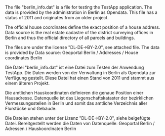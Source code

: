 The file "berlin_info.dat" is a file for testing the TestApp application. The data is provided by the administration in Berlin as Opendata. This file has a status of 2011 and originates from an older project. 

The official house coordinates define the exact position of a house address. Data source is the real estate cadastre of the district surveying offices in Berlin and thus the official directory of all parcels and buildings.

The files are under the license "DL-DE->BY-2.0", see attached file. The data is provided by
Data source: Geoportal Berlin / Addresses / House coordinates Berlin




Die Datei "berlin_info.dat" ist eine Datei zum Testen der Anwendung TestApp. Die Daten werden von der Verwaltung in Berlin als Opendata zur Verfügung gestellt. Diese Datei hat einen Stand von 2011 und stammt aus einem älteren Projekt. 

Die amtlichen Hauskoordinaten definieren die genaue Position einer Hausadresse. Datenquelle ist das Liegenschaftskataster der bezirklichen Vermessungsstellen in Berlin und somit das amtliche Verzeichnis aller Flurstücke und Gebäude.

Die Dateien stehen unter der Lizenz "DL-DE->BY-2.0", siehe beigefügte Datei. Bereitgestellt werden die Daten von
Datenquelle: Geoportal Berlin / Adressen / Hauskoordinaten Berlin